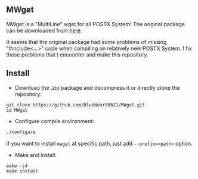 ## MWget
MWget is a "MultiLine" wget for all POSTX System! The original package can be downloaded from [here](http://jaist.dl.sourceforge.net/project/kmphpfm/mwget/0.1/mwget_0.1.0.orig.tar.bz2).

It seems that the original package had some problems of missing "#include<...>" code when compiling on relatively new POSTX System. I fix those problems that I encounter and make this repository.

## Install
- Download the .zip package and decompress it or directly clone the repository:
```
git clone https://github.com/BlueHeart0621/MWget.git
cd MWget
```

- Configure compile environment:
```bash
./configure
```
If you want to install `mwget` at specific path, just add `--prefix=<path>` option.

- Make and install:
```
make -j4
make install
```